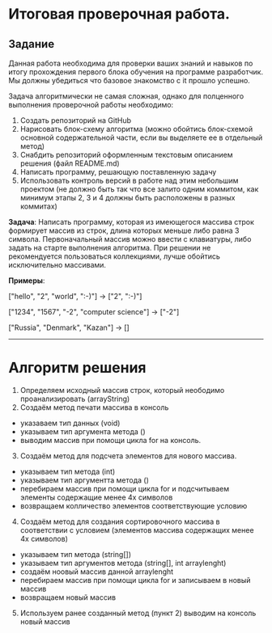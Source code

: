 # Итоговая проверочная работа.

## Задание
Данная работа необходима для проверки ваших знаний и навыков по итогу прохождения первого блока обучения на программе разработчик. Мы должны убедиться что базовое знакомство с it прошло успешно.

Задача алгоритмически не самая сложная, однако для полценного выполнения проверочной работы необходимо:
1. Создать репозиторий на GitHub
2. Нарисовать блок-схему алгоритма (можно обойтись блок-схемой основной содержательной части, если вы выделяете ее в отдельный метод)
3. Снабдить репозиторий оформленным текстовым описанием решения (файл README.md)
4. Написать программу, решающую поставленную задачу
5. Использовать контроль версий в работе над этим небольшим проектом (не должно быть так что все залито одним коммитом, как минимум этапы 2, 3 и 4 должны быть расположены в разных коммитах)

**Задача**: Написать программу, которая из имеющегося массива строк формирует массив из строк, длина которых меньше либо равна 3 символа. Первоначальный массив можно ввести с клавиатуры, либо задать на старте выполнения алгоритма. При решении не рекомендуется пользоваться коллекциями, лучше обойтись исключительно массивами.

**Примеры**:

["hello", "2", "world", ":-)"] -> ["2", ":-)"]

["1234", "1567", "-2", "computer science"] -> ["-2"]

["Russia", "Denmark", "Kazan"] -> []

---

# Алгоритм решения

1. Определяем исходный массив строк, который неободимо проанализировать (arrayString)
2. Создаём метод печати массива в консоль
+ указаваем тип данных (void)
+ указываем тип аргумента метода ()
+ выводим массив при помощи цикла for на консоль.
3. Создаём метод для подсчета элементов для нового массива.
+ указываем тип метода (int)
+ указываем тип аргументта метода ()
+ перебираем массив при помощи цикла for и подсчитываем элементы 
содержащие менее 4х символов
+ возвращаем колличество элементов соответствующие условию
4. Создаём метод для создания сортировочного массива в соответствии с
условием (элементов массива содержащих менее 4х символов)
+ указываем тип метода (string[])
+ указываем тип аргументов метода (string[], int arraylenght)
+ создаём ноовый массив данной arraylenght
+ перебираем массив при помощи цикла for и записываем в новый массив
+ возвращаем новый  массив
5. Используем ранее созданный метод (пункт 2) выводим на консоль новый массив 